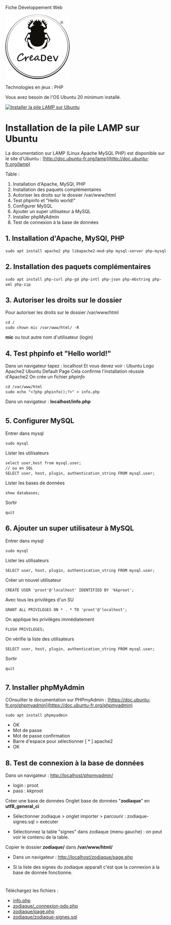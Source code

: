 Fiche Développement Web

[![CreaDev](logo-creadev-210207-R-200.png)](http://www.creadev.ninja/)

Technologies en jeux : PHP

Vous avez besoin de l'OS Ubuntu 20 minimum installé. 

[![Installer la pile LAMP sur Ubuntu](https://img.youtube.com/vi/7Urovp9dSu8/0.jpg)](https://www.youtube.com/watch?v=7Urovp9dSu8)

# Installation de la pile LAMP sur Ubuntu

La documentation sur LAMP (Linux Apache MySQL PHP) est disponible sur le site d'Ubuntu : [http://doc.ubuntu-fr.org/lamp](http://doc.ubuntu-fr.org/lamp)

Table :
1. Installation d'Apache, MySQl, PHP
2. Installation des paquets complémentaires
3. Autoriser les droits sur le dossier /var/www/html
4. Test phpinfo et "Hello world!"
5. Configurer MySQL
6. Ajouter un super utilisateur à MySQL
7. Installer phpMyAdmin
8. Test de connexion à la base de données

## 1. Installation d'Apache, MySQl, PHP
    sudo apt install apache2 php libapache2-mod-php mysql-server php-mysql

## 2. Installation des paquets complémentaires
    sudo apt install php-curl php-gd php-intl php-json php-mbstring php-xml php-zip

## 3. Autoriser les droits sur le dossier 
Pour autoriser les droits sur le dossier /var/www/html

    cd /
    sudo chown mic /var/www/html/ -R
**mic** ou tout autre nom d'utilisateur (login)

## 4. Test phpinfo et "Hello world!"
Dans un navigateur tapez : localhost
Et vous devez voir : Ubuntu Logo Apache2 Ubuntu Default Page 
Cela confirme l'installation réussie d'Apache2
On crée un fichier *phpinfo*

    cd /var/www/html
    sudo echo "<?php phpinfo();?>" > info.php   
Dans un navigateur : **localhost/info.php**
#
## 5. Configurer MySQL
Entrer dans mysql

    sudo mysql

Lister les utilisateurs

    select user,host from mysql.user;
    // ou en SQL
    SELECT user, host, plugin, authentication_string FROM mysql.user;
Lister les bases de données

    show databases;

Sortir

    quit

## 6. Ajouter un super utilisateur à MySQL
Entrer dans mysql

    sudo mysql
Lister les utilisateurs

    SELECT user, host, plugin, authentication_string FROM mysql.user;

Créer un nouvel utilisateur

    CREATE USER 'proot'@'localhost' IDENTIFIED BY 'kkproot';

Avec tous les privilèges d'un SU

    GRANT ALL PRIVILEGES ON * . * TO 'proot'@'localhost';

On applique les privilèges immédiatement

    FLUSH PRIVILEGES;

On vérifie la liste des utilisateurs

    SELECT user, host, plugin, authentication_string FROM mysql.user;

Sortir

    quit
#
## 7. Installer phpMyAdmin
COnsuilter le documentation sur PHPmyAdmin : [https://doc.ubuntu-fr.org/phpmyadmin](https://doc.ubuntu-fr.org/phpmyadmin)

    sudo apt install phpmyadmin
- OK
- Mot de passe
- Mot de passe confirmation
- Barre d'espace pour sélectionner [ * ] apache2
- OK

## 8. Test de connexion à la base de données
Dans un navigateur : [http://localhost/phpmyadmin/](localhost/phpmyadmin/)
- login : proot
- pass : kkproot

Créer une base de données
    Onglet base de données "**zodiaque**" en **utf8_general_ci**

- Sélectionner zodiaque > onglet importer > parcourir : zodiaque-signes.sql > exécuter

- Sélectionnez la table "signes" dans zodiaque (menu gauche) : on peut voir le contenu de la table.

Copier le dossier **zodiaque/** dans **/var/www/html/**

- Dans un navigateur : [http://localhost/zodiaque/page.php](localhost/zodiaque/page.php)

- Si la liste des signes du zodiaque apparaît c'est que la connexion à la base de donnée fonctionne.

#
Téléchargez les fichiers :

- [info.php](files/info.php)
- [zodiaque/_connexion-pdo.php](files/zodiaque/_connexion-pdo.php)
- [zodiaque/page.php](files/zodiaque/page.php)
- [zodiaque/zodiaque-signes.sql](files/zodiaque/zodiaque-signes.sql)